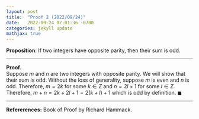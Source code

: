 ```yaml
---
layout: post
title:  "Proof 2 (2022/09/24)"
date:   2022-09-24 07:01:36 -0700
categories: jekyll update
mathjax: true
---
```

<b>Proposition</b>: If two integers have opposite parity, then their sum is odd.
<hr>

<b>Proof.</b><br>
Suppose $m$ and $n$ are two integers with opposite parity. We will show that their sum is odd. 
Without the loss of generality, suppose $m$ is even and $n$ is odd. Therefore, $m = 2k$ for some $k \in Z$ and $n = 2l+1$ for some $l \in Z$. Therefore, $m + n = 2k + 2l + 1 = 2(k + l) + 1$ which is odd by definition. $\blacksquare$
<hr>

<b>Refererences:</b>
Book of Proof by Richard Hammack.






